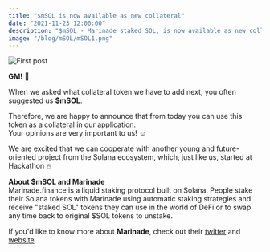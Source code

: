 ```yaml
---
title: "$mSOL is now available as new collateral"
date: "2021-11-23 12:00:00"
description: "$mSOL - Marinade staked SOL, is now available as new collateral"
image: "/blog/mSOL/mSOL1.png"
---
```

![First post](/blog/mSOL/mSOL2.png "horizontal")

**GM!** 👋

When we asked what collateral token we have to add next, you often suggested us **$mSOL**.

Therefore, we are happy to announce that from today you can use this token as a collateral in our application.  
Your opinions are very important to us! ☺️

We are excited that we can cooperate with another young and future-oriented project from the Solana ecosystem, which, just like us, started at Hackathon 🔥  


**About $mSOL and Marinade**  
Marinade.finance is a liquid staking protocol built on Solana. People stake their Solana tokens with Marinade using automatic staking strategies and receive "staked SOL" tokens they can use in the world of DeFi or to swap any time back to original $SOL tokens to unstake.

If you'd like to know more about **Marinade**, check out their [twitter](https://twitter.com/MarinadeFinance) and [website](https://marinade.finance/).
